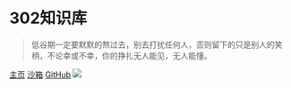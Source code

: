 # 302知识库

> 低谷期一定要默默的熬过去，别去打扰任何人，否则留下的只是别人的笑柄，不论幸或不幸，你的挣扎无人能见，无人能懂。

[主页](introduction)
[沙箱](https://codesandbox.io/s/xv36w4695o)
[GitHub](https://github.com/mochen072/github.io)
![](_media/bj.jpg)

